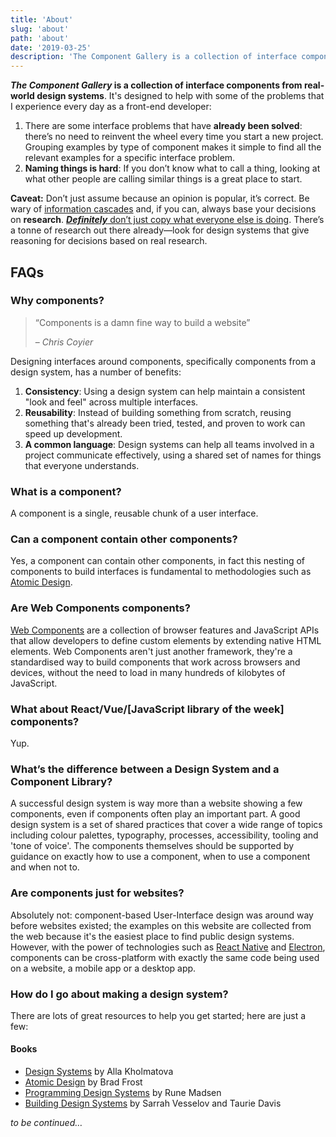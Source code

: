 ```yaml
---
title: 'About'
slug: 'about'
path: 'about'
date: '2019-03-25'
description: 'The Component Gallery is a collection of interface components from real-world design systems'
---
```


**_The Component Gallery_ is a collection of interface components from real-world design systems**. It's designed to help with some of the problems that I experience every day as a front-end developer:

1. There are some interface problems that have **already been solved**: there’s no need to reinvent the wheel every time you start a new project. Grouping examples by type of component makes it simple to find all the relevant examples for a specific interface problem.
2. **Naming things is hard**: If you don’t know what to call a thing, looking at what other people are calling similar things is a great place to start.

**Caveat:** Don’t just assume because an opinion is popular, it’s correct. Be wary of [information cascades](https://en.wikipedia.org/wiki/Information_cascade) and, if you can, always base your decisions on **research**. [**_Definitely_** don’t just copy what everyone else is doing](https://noti.st/stephenhay/nLABeP/i-don-t-care-what-airbnb-is-doing-and-neither-should-you). There’s a tonne of research out there already—look for design systems that give reasoning for decisions based on real research.

## FAQs

### Why components?

> “Components is a damn fine way to build a website”
>
> – <cite>Chris Coyier</cite>

Designing interfaces around components, specifically components from a design system, has a number of benefits:

1. **Consistency**: Using a design system can help maintain a consistent "look and feel" across multiple interfaces.
2. **Reusability**: Instead of building something from scratch, reusing something that's already been tried, tested, and proven to work can speed up development.
3. **A common language**: Design systems can help all teams involved in a project communicate effectively, using a shared set of names for things that everyone understands.

### What is a component?

A component is a single, reusable chunk of a user interface.

### Can a component contain other components?

Yes, a component can contain other components, in fact this nesting of components to build interfaces is fundamental to methodologies such as [Atomic Design](http://bradfrost.com/blog/post/atomic-web-design/).

### Are Web Components components?

[Web Components](https://www.webcomponents.org/introduction) are a collection of browser features and JavaScript APIs that allow developers to define custom elements by extending native HTML elements. Web Components aren't just another framework, they're a standardised way to build components that work across browsers and devices, without the need to load in many hundreds of kilobytes of JavaScript.

### What about React/Vue/[JavaScript library of the week] components?

Yup.

### What’s the difference between a Design System and a Component Library?

A successful design system is way more than a website showing a few components, even if components often play an important part. A good design system is a set of shared practices that cover a wide range of topics including colour palettes, typography, processes, accessibility, tooling and 'tone of voice'. The components themselves should be supported by guidance on exactly how to use a component, when to use a component and when not to.

### Are components just for websites?

Absolutely not: component-based User-Interface design was around way before websites existed; the examples on this website are collected from the web because it's the easiest place to find public design systems. However, with the power of technologies such as [React Native](https://facebook.github.io/react-native/) and [Electron](https://electronjs.org/), components can be cross-platform with exactly the same code being used on a website, a mobile app or a desktop app.

### How do I go about making a design system?

There are lots of great resources to help you get started; here are just a few:

#### Books

- [Design Systems](https://designsystemsbook.com/) by Alla Kholmatova
- [Atomic Design](http://atomicdesign.bradfrost.com/table-of-contents/) by Brad Frost
- [Programming Design Systems](https://programmingdesignsystems.com/) by Rune Madsen
- [Building Design Systems](http://buildingdesignsystems.design/) by Sarrah Vesselov and Taurie Davis

_to be continued…_
